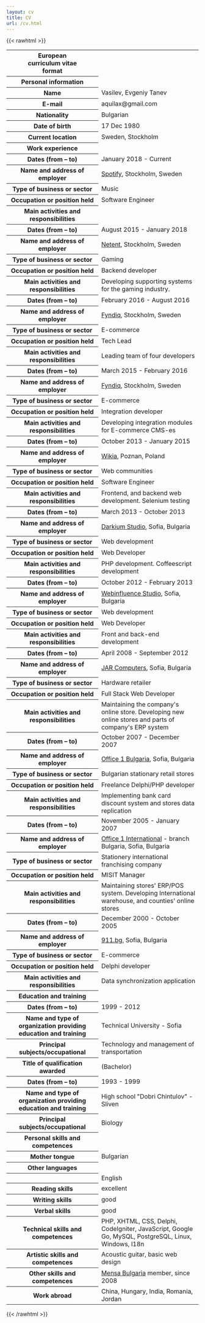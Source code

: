 ```yaml
---
layout: cv
title: CV
url: /cv.html
---
```

{{< rawhtml >}}
<table id="cv">
  <tr>
    <th class="h1">European<br />curriculum vitae<br />format</th>
    <td></td>
  </tr>
  <tr>
    <th class="h2">Personal information</th>
    <td></td>
  </tr>
  <tr>
    <th>Name</th>
    <td itemprop="name">Vasilev, Evgeniy Tanev</td>
  </tr>
  <tr>
    <th>E-mail</th>
    <td itemprop="email">aquilax@gmail.com</td>
  </tr>
  <tr>
    <th>Nationality</th>
    <td itemprop="nationality">Bulgarian</td>
  </tr>
  <tr>
    <th>Date of birth</th>
    <td itemprop="birthDate">17 Dec 1980</td>
  </tr>
  <tr>
    <th>Current location</th>
    <td itemprop="homeLocation">Sweden, Stockholm</td>
  </tr>
  <tr>
    <th class="h2">Work experience</th>
    <td></td>
  </tr>

  <tr>
    <th>Dates (from – to)</th>
    <td class="b">January 2018 - Current</td>
  </tr>
  <tr>
    <th>Name and address of employer</th>
    <td><a itemprop="worksFor" href="projects.html#spotify-ref">Spotify</a>, Stockholm, Sweden</td>
  </tr>
  <tr>
    <th>Type of business or sector</th>
    <td>Music</td>
  </tr>
  <tr>
    <th>Occupation or position held</th>
    <td itemprop="jobTitle">Software Engineer</td>
  </tr>
  <tr>
    <th>Main activities and responsibilities</th>
    <td></td>
  </tr>

  <tr>
    <th>Dates (from – to)</th>
    <td class="b">August 2015 - January 2018</td>
  </tr>
  <tr>
    <th>Name and address of employer</th>
    <td><a itemprop="worksFor" href="projects.html#netent-ref">Netent</a>, Stockholm, Sweden</td>
  </tr>
  <tr>
    <th>Type of business or sector</th>
    <td>Gaming</td>
  </tr>
  <tr>
    <th>Occupation or position held</th>
    <td itemprop="jobTitle">Backend developer</td>
  </tr>
  <tr>
    <th>Main activities and responsibilities</th>
    <td>Developing supporting systems for the gaming industry.</td>
  </tr>

  <tr>
    <th>Dates (from – to)</th>
    <td class="b">February 2016 - August 2016</td>
  </tr>
  <tr>
    <th>Name and address of employer</th>
    <td><a itemprop="worksFor" href="projects.html#fyndiq-ref">Fyndiq</a>, Stockholm, Sweden</td>
  </tr>
  <tr>
    <th>Type of business or sector</th>
    <td>E-commerce</td>
  </tr>
  <tr>
    <th>Occupation or position held</th>
    <td itemprop="jobTitle">Tech Lead</td>
  </tr>
  <tr>
    <th>Main activities and responsibilities</th>
    <td>Leading team of four developers</td>
  </tr>

  <tr>
    <th>Dates (from – to)</th>
    <td class="b">March 2015 - February 2016</td>
  </tr>
  <tr>
    <th>Name and address of employer</th>
    <td><a itemprop="worksFor" href="projects.html#fyndiq-ref">Fyndiq</a>, Stockholm, Sweden</td>
  </tr>
  <tr>
    <th>Type of business or sector</th>
    <td>E-commerce</td>
  </tr>
  <tr>
    <th>Occupation or position held</th>
    <td itemprop="jobTitle">Integration developer</td>
  </tr>
  <tr>
    <th>Main activities and responsibilities</th>
    <td>Developing integration modules for E-commerce CMS-es</td>
  </tr>

  <tr>
    <th>Dates (from – to)</th>
    <td class="b">October 2013 - January 2015</td>
  </tr>
  <tr>
    <th>Name and address of employer</th>
    <td><a itemprop="worksFor" href="projects.html#wikia-ref">Wikia</a>, Poznan, Poland</td>
  </tr>
  <tr>
    <th>Type of business or sector</th>
    <td>Web communities</td>
  </tr>
  <tr>
    <th>Occupation or position held</th>
    <td itemprop="jobTitle">Software Engineer</td>
  </tr>
  <tr>
    <th>Main activities and responsibilities</th>
    <td>Frontend, and backend web development. Selenium testing</td>
  </tr>

  <tr>
    <th>Dates (from – to)</th>
    <td class="b">March 2013 - October 2013</td>
  </tr>
  <tr>
    <th>Name and address of employer</th>
    <td><a itemprop="worksFor" href="projects.html#DarkiumStudio-ref">Darkium Studio</a>, Sofia, Bulgaria</td>
  </tr>
  <tr>
    <th>Type of business or sector</th>
    <td>Web development</td>
  </tr>
  <tr>
    <th>Occupation or position held</th>
    <td itemprop="jobTitle">Web Developer</td>
  </tr>
  <tr>
    <th>Main activities and responsibilities</th>
    <td>PHP development. Coffeescript development</td>
  </tr>
  <tr>
    <th>Dates (from – to)</th>
    <td class="b">October 2012 - February 2013</td>
  </tr>
  <tr>
    <th>Name and address of employer</th>
    <td><a itemprop="worksFor" href="projects.html#WebinfluenceStudio-ref">Webinfluence Studio</a>, Sofia, Bulgaria</td>
  </tr>
  <tr>
    <th>Type of business or sector</th>
    <td>Web development</td>
  </tr>
  <tr>
    <th>Occupation or position held</th>
    <td itemprop="jobTitle">Web Developer</td>
  </tr>
  <tr>
    <th>Main activities and responsibilities</th>
    <td>Front and back-end development</td>
  </tr>

  <tr>
    <th>Dates (from – to)</th>
    <td class="b">April 2008 - September 2012</td>
  </tr>
  <tr>
    <th>Name and address of employer</th>
    <td><a itemprop="worksFor" href="projects.html#JARComputers-ref">JAR Computers</a>, Sofia, Bulgaria</td>
  </tr>
  <tr>
    <th>Type of business or sector</th>
    <td>Hardware retailer</td>
  </tr>
  <tr>
    <th>Occupation or position held</th>
    <td itemprop="jobTitle">Full Stack Web Developer</td>
  </tr>
  <tr>
    <th>Main activities and responsibilities</th>
    <td>Maintaining the company's online store. Developing new online stores and parts of company's ERP system</td>
  </tr>

  <tr>
    <th>Dates (from – to)</th>
    <td class="b">October 2007 - December 2007</td>
  </tr>
  <tr>
    <th>Name and address of employer</th>
    <td><a itemprop="worksFor" href="projects.html">Office 1 Bulgaria</a>, Sofia, Bulgaria</td>
  </tr>
  <tr>
    <th>Type of business or sector</th>
    <td>Bulgarian stationary retail stores</td>
  </tr>
  <tr>
    <th>Occupation or position held</th>
    <td itemprop="jobTitle">Freelance Delphi/PHP developer</td>
  </tr>
  <tr>
    <th>Main activities and responsibilities</th>
    <td>Implementing bank card discount system and stores data replication</td>
  </tr>


  <tr>
    <th>Dates (from – to)</th>
    <td class="b">November 2005 - January 2007</td>
  </tr>
  <tr>
    <th>Name and address of employer</th>
    <td><a itemprop="worksFor" href="projects.html#Office1International-ref">Office 1 International</a> - branch Bulgaria, Sofia, Bulgaria</td>
  </tr>
  <tr>
    <th>Type of business or sector</th>
    <td>Stationery international franchising company</td>
  </tr>
  <tr>
    <th>Occupation or position held</th>
    <td itemprop="jobTitle">MISIT Manager</td>
  </tr>
  <tr>
    <th>Main activities and responsibilities</th>
    <td>Maintaining stores' ERP/POS system. Developing International warehouse, and counties' online stores</td>
  </tr>

  <tr>
    <th>Dates (from – to)</th>
    <td class="b">December 2000 - October 2005</td>
  </tr>
  <tr>
    <th>Name and address of employer</th>
    <td><a itemprop="worksFor" href="projects.html#911.bg-ref">911.bg</a>, Sofia, Bulgaria</td>
  </tr>
  <tr>
    <th>Type of business or sector</th>
    <td>E-commerce</td>
  </tr>
  <tr>
    <th>Occupation or position held</th>
    <td itemprop="jobTitle">Delphi developer</td>
  </tr>
  <tr>
    <th>Main activities and responsibilities</th>
    <td>Data synchronization application</td>
  </tr>

  <tr>
    <th class="h2">Education and training</th>
    <td></td>
  </tr>

  <tr>
    <th>Dates (from – to)</th>
    <td class="b">1999 - 2012</td>
  </tr>
  <tr>
    <th>Name and type of organization providing education and training</th>
    <td itemprop="alumniOf">Technical University - Sofia</td>
  </tr>
  <tr>
    <th>Principal subjects/occupational</th>
    <td>Technology and management of transportation</td>
  </tr>
  <tr>
    <th>Title of qualification awarded</th>
    <td>(Bachelor)</td>
  </tr>

  <tr>
    <th>Dates (from – to)</th>
    <td class="b">1993 - 1999</td>
  </tr>
  <tr>
    <th>Name and type of organization providing education and training</th>
    <td itemprop="alumniOf">High school "Dobri Chintulov" - Sliven</td>
  </tr>
  <tr>
    <th>Principal subjects/occupational</th>
    <td>Biology</td>
  </tr>

  <tr>
    <th class="h2">Personal skills and competences</th>
    <td></td>
  </tr>

  <tr>
    <th class="h3">Mother tongue</th>
    <td>Bulgarian</td>
  </tr>

  <tr>
    <th class="h3">Other languages</th>
    <td></td>
  </tr>

  <tr>
    <th></th>
    <td class="b">English</td>
  </tr>

  <tr>
    <th>Reading skills</th>
    <td>excellent</td>
  </tr>
  <tr>
    <th>Writing skills</th>
    <td>good</td>
  </tr>
  <tr>
    <th>Verbal skills</th>
    <td>good</td>
  </tr>
  <tr>
    <th class="h3">Technical skills and competences</th>
    <td>PHP, XHTML, CSS, Delphi, CodeIgniter, JavaScript, Google Go, MySQL, PostgreSQL, Linux, Windows, l18n</td>
  </tr>

  <tr>
    <th class="h3">Artistic skills and competences</th>
    <td>Acoustic guitar, basic web design</td>
  </tr>

  <tr>
    <th class="h3">Other skills and competences</th>
    <td><a itemprop="memberOf" href="http://www.mensa.bg/">Mensa Bulgaria</a> member, since 2008</td>
  </tr>
  <tr>
    <th class="h3">Work abroad</th>
    <td>China, Hungary, India, Romania, Jordan</td>
  </tr>
</table>
{{< /rawhtml >}}
